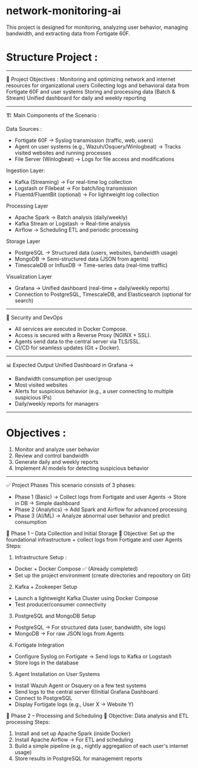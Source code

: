 # network-monitoring-ai
This project is designed for monitoring, analyzing user behavior, managing bandwidth, and extracting data from Fortigate 60F.


# Structure Project :

------------------------------------------------------


🎯 Project Objectives :
Monitoring and optimizing network and internet resources for organizational users
Collecting logs and behavioral data from Fortigate 60F and user systems
Storing and processing data (Batch & Stream)
Unified dashboard for daily and weekly reporting

------------------------------------------------------

🏗️ Main Components of the Scenario :

Data Sources :
- Fortigate 60F → Syslog transmission (traffic, web, users)
- Agent on user systems (e.g., Wazuh/Osquery/Winlogbeat) → Tracks visited websites and running processes
- File Server (Winlogbeat) → Logs for file access and modifications
    
Ingestion Layer:
- Kafka (Streaming) → For real-time log collection
- Logstash or Filebeat → For batch/log transmission
- Fluentd/FluentBit (optional) → For lightweight log collection
    
Processing Layer
- Apache Spark → Batch analysis (daily/weekly)
- Kafka Stream or Logstash → Real-time analysis
- Airflow → Scheduling ETL and periodic processing
    
Storage Layer
- PostgreSQL → Structured data (users, websites, bandwidth usage)
- MongoDB → Semi-structured data (JSON from agents)
- TimescaleDB or InfluxDB → Time-series data (real-time traffic)
    
Visualization Layer
- Grafana → Unified dashboard (real-time + daily/weekly reports)
- Connection to PostgreSQL, TimescaleDB, and Elasticsearch (optional for search)

------------------------------------------------------

🔐 Security and DevOps
  - All services are executed in Docker Compose.
  - Access is secured with a Reverse Proxy (NGINX + SSL).
  - Agents send data to the central server via TLS/SSL.
  - CI/CD for seamless updates (Git + Docker).

------------------------------------------------------

📊 Expected Output
Unified Dashboard in Grafana →
  - Bandwidth consumption per user/group
  - Most visited websites
  - Alerts for suspicious behavior (e.g., a user connecting to multiple suspicious IPs)
  - Daily/weekly reports for managers

------------------------------------------------------

# Objectives :
  1) Monitor and analyze user behavior
  2) Review and control bandwidth
  3) Generate daily and weekly reports
  4) Implement AI models for detecting suspicious behavior

------------------------------------------------------

✅ Project Phases
This scenario consists of 3 phases:
  - Phase 1 (Basic) → Collect logs from Fortigate and user Agents → Store in DB → Simple dashboard
  - Phase 2 (Analytics) → Add Spark and Airflow for advanced processing
  - Phase 3 (AI/ML) → Analyze abnormal user behavior and predict consumption


🚀 Phase 1 – Data Collection and Initial Storage
🎯 Objective: Set up the foundational infrastructure + collect logs from Fortigate and user Agents
Steps:
1) Infrastructure Setup :
- Docker + Docker Compose ✅ (Already completed)
- Set up the project environment (create directories and repository on Git)
2) Kafka + Zookeeper Setup
- Launch a lightweight Kafka Cluster using Docker Compose
- Test producer/consumer connectivity
3) PostgreSQL and MongoDB Setup
- PostgreSQL → For structured data (user, bandwidth, site logs)
- MongoDB → For raw JSON logs from Agents
4) Fortigate Integration
- Configure Syslog on Fortigate → Send logs to Kafka or Logstash
- Store logs in the database
5) Agent Installation on User Systems
- Install Wazuh Agent or Osquery on a few test systems
- Send logs to the central server
6)Initial Grafana Dashboard
- Connect to PostgreSQL
- Display Fortigate logs (e.g., User X → Website Y)


🚀 Phase 2 – Processing and Scheduling
🎯 Objective: Data analysis and ETL processing
Steps:
1) Install and set up Apache Spark (inside Docker)
2) Install Apache Airflow → For ETL and scheduling
3) Build a simple pipeline (e.g., nightly aggregation of each user's internet usage)
4) Store results in PostgreSQL for management reports




